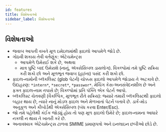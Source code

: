 ```yaml
---
id: features
title: વિશેષતાઓ
sidebar_label: વિશેષતાઓ
---
```


## વિશેષતાઓ

- જવાબ આપતી વખતે મૂળ ઇમેઇલમાંથી ફાઇલો આપમેળે જોડે છે.
- ગોઠવી શકાય તેવી વર્તણૂંક: એટેચમેન્ટ્સ
  - આપમેળે ઉમેરાઈ શકે છે, અથવા
  - માત્ર પુષ્ટિ બાદ ઉમેરાશે (નાનું, ઍક્સેસિબલ ડાયલોગ). વિકલ્પોમાં તમે પુષ્ટિ સક્રિય કરી શકો છો અને મૂળભૂત જવાબ (હા/ના) પસંદ કરી શકો છો.
- ફાઇલ‑નામોની બ્લૅકલિસ્ટ (glob પેટર્ન) ચોક્કસ ફાઇલો આપમેળે જોડાય તે અટકાવે છે. ઉદાહરણ: `*intern*`, `*secret*`, `*passwor*`.
  મેચિંગ કેસ‑અનસંવેદનશીલ છે અને ફક્ત ફાઇલ‑નામ તપાસે છે; વિકલ્પોમાં પ્રતિ પંક્તિ એક પેટર્ન આપો.
- બ્લૅકલિસ્ટ ચેતવણી (વૈકલ્પિક, મૂળભૂત રીતે સક્રિય): જ્યારે તમારી બ્લૅકલિસ્ટથી ફાઇલો બહાર થાય છે, ત્યારે નાનું મોડલ ફાઇલ અને મેળખાતાં પેટર્ન બતાવે છે. ડાર્ક‑મોડ અનુકૂળ અને કીબોર્ડથી ઍક્સેસિબલ (બંધ કરવા Enter/Esc).
- જો તમે પહેલેથી કંઈક જોડ્યું હોય તો પણ મૂળ ફાઇલો ઉમેરે છે; ફાઇલ‑નામના આધારે નકલી ન થાય તે ખાતરી કરે છે.
- અનાવશ્યક એટેચમેન્ટ્સ ટાળવા SMIME પ્રમાણપત્રો અને ઇનલાઇન છબીઓ છોડે છે.
